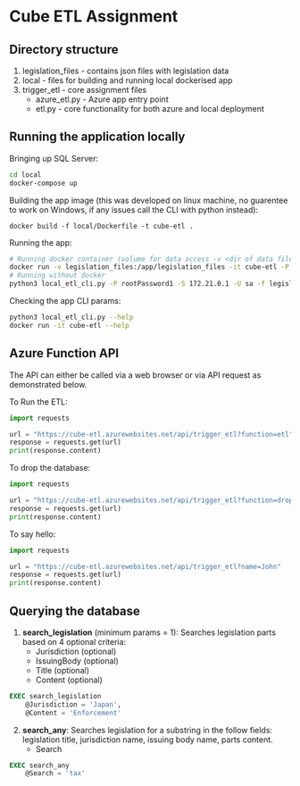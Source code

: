 # Cube ETL Assignment

## Directory structure
1. legislation_files - contains json files with legislation data
2. local - files for building and running local dockerised app
3. trigger_etl - core assignment files
    - azure_etl.py - Azure app entry point
    - etl.py - core functionality for both azure and local deployment

## Running the application locally

Bringing up SQL Server:
```sh
cd local
docker-compose up
```
Building the app image (this was developed on linux machine, no guarentee to work on Windows, if any issues call the CLI with python instead):
```
docker build -f local/Dockerfile -t cube-etl .
```

Running the app:
```sh
# Running docker container (volume for data access -v <dir of data files>:/app/legislation_files)
docker run -v legislation_files:/app/legislation_files -it cube-etl -P rootPassword1 -S 172.21.0.1 -U sa
# Running without docker
python3 local_etl_cli.py -P rootPassword1 -S 172.21.0.1 -U sa -f legislation_files
```

Checking the app CLI params:
```sh
python3 local_etl_cli.py --help
docker run -it cube-etl --help
```


## Azure Function API
The API can either be called via a web browser or via API request as demonstrated below.

To Run the ETL:
```py
import requests

url = "https://cube-etl.azurewebsites.net/api/trigger_etl?function=etl"
response = requests.get(url)
print(response.content)

```
To drop the database:

```py
import requests

url = "https://cube-etl.azurewebsites.net/api/trigger_etl?function=drop"
response = requests.get(url)
print(response.content)
```

To say hello:

```py
import requests

url = "https://cube-etl.azurewebsites.net/api/trigger_etl?name=John"
response = requests.get(url)
print(response.content)
```

## Querying the database

1. **search_legislation** (minimum params = 1): Searches legislation parts based on 4 optional criteria:
    - Jurisdiction (optional)
    - IssuingBody (optional)
    - Title (optional)
    - Content (optional)

```sql
EXEC search_legislation
    @Jurisdiction = 'Japan',
    @Content = 'Enforcement'
```

2. **search_any**: Searches legislation for a substring in the follow fields: legislation title, jurisdiction name, issuing body name, parts content.
    - Search

```sql
EXEC search_any 
	@Search = 'tax'
```